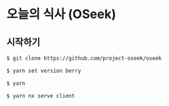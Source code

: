 # 오늘의 식사 (OSeek)

## 시작하기
```bash
$ git clone https://github.com/project-oseek/oseek
```
```bash
$ yarn set version berry
```
```bash
$ yarn
```
```bash
$ yarn nx serve client
```
